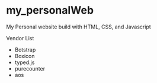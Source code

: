 # my_personalWeb
My Personal website build with HTML, CSS, and Javascript

Vendor List
- Botstrap
- Boxicon
- typed.js
- purecounter
- aos
